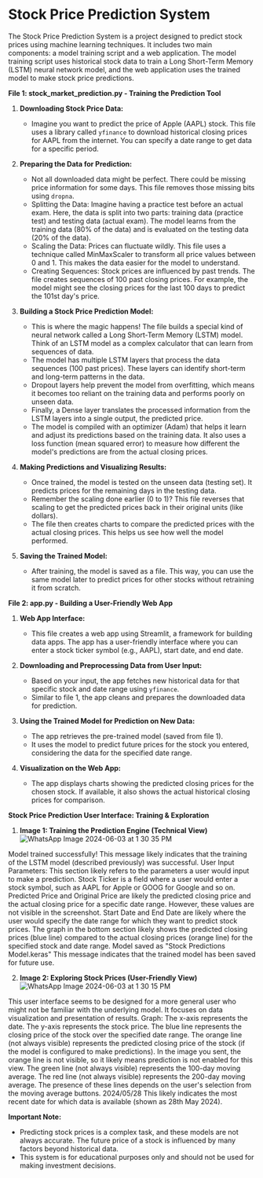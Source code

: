 # Stock Price Prediction System

The Stock Price Prediction System is a project designed to predict stock prices using machine learning techniques. It includes two main components: a model training script and a web application. The model training script uses historical stock data to train a Long Short-Term Memory (LSTM) neural network model, and the web application uses the trained model to make stock price predictions.

**File 1: stock_market_prediction.py - Training the Prediction Tool**

1. **Downloading Stock Price Data:**
   - Imagine you want to predict the price of Apple (AAPL) stock. This file uses a library called `yfinance` to download historical closing prices for AAPL from the internet. You can specify a date range to get data for a specific period.

2. **Preparing the Data for Prediction:**
   - Not all downloaded data might be perfect. There could be missing price information for some days. This file removes those missing bits using `dropna`.
   - Splitting the Data: Imagine having a practice test before an actual exam. Here, the data is split into two parts: training data (practice test) and testing data (actual exam). The model learns from the training data (80% of the data) and is evaluated on the testing data (20% of the data).
   - Scaling the Data: Prices can fluctuate wildly. This file uses a technique called MinMaxScaler to transform all price values between 0 and 1. This makes the data easier for the model to understand.
   - Creating Sequences: Stock prices are influenced by past trends. The file creates sequences of 100 past closing prices. For example, the model might see the closing prices for the last 100 days to predict the 101st day's price.

3. **Building a Stock Price Prediction Model:**
   - This is where the magic happens! The file builds a special kind of neural network called a Long Short-Term Memory (LSTM) model. Think of an LSTM model as a complex calculator that can learn from sequences of data.
   - The model has multiple LSTM layers that process the data sequences (100 past prices). These layers can identify short-term and long-term patterns in the data.
   - Dropout layers help prevent the model from overfitting, which means it becomes too reliant on the training data and performs poorly on unseen data.
   - Finally, a Dense layer translates the processed information from the LSTM layers into a single output, the predicted price.
   - The model is compiled with an optimizer (Adam) that helps it learn and adjust its predictions based on the training data. It also uses a loss function (mean squared error) to measure how different the model's predictions are from the actual closing prices.

4. **Making Predictions and Visualizing Results:**
   - Once trained, the model is tested on the unseen data (testing set). It predicts prices for the remaining days in the testing data.
   - Remember the scaling done earlier (0 to 1)? This file reverses that scaling to get the predicted prices back in their original units (like dollars).
   - The file then creates charts to compare the predicted prices with the actual closing prices. This helps us see how well the model performed.

5. **Saving the Trained Model:**
   - After training, the model is saved as a file. This way, you can use the same model later to predict prices for other stocks without retraining it from scratch.

**File 2: app.py - Building a User-Friendly Web App**

1. **Web App Interface:**
   - This file creates a web app using Streamlit, a framework for building data apps. The app has a user-friendly interface where you can enter a stock ticker symbol (e.g., AAPL), start date, and end date.

2. **Downloading and Preprocessing Data from User Input:**
   - Based on your input, the app fetches new historical data for that specific stock and date range using `yfinance`.
   - Similar to file 1, the app cleans and prepares the downloaded data for prediction.

3. **Using the Trained Model for Prediction on New Data:**
   - The app retrieves the pre-trained model (saved from file 1).
   - It uses the model to predict future prices for the stock you entered, considering the data for the specified date range.

4. **Visualization on the Web App:**
   - The app displays charts showing the predicted closing prices for the chosen stock. If available, it also shows the actual historical closing prices for comparison.


**Stock Price Prediction User Interface: Training & Exploration**
1. **Image 1: Training the Prediction Engine (Technical View)**
![WhatsApp Image 2024-06-03 at 1 30 35 PM](https://github.com/gitan12/Stock_Market_Prediction/assets/152585363/3cdc6b1b-3e7d-46d7-a868-64be9093b31a)

Model trained successfully! This message likely indicates that the training of the LSTM model (described previously) was successful.
User Input Parameters: This section likely refers to the parameters a user would input to make a prediction.
Stock Ticker is a field where a user would enter a stock symbol, such as AAPL for Apple or GOOG for Google and so on.
Predicted Price and Original Price are likely the predicted closing price and the actual closing price for a specific date range. However, these values are not visible in the screenshot.
Start Date and End Date are likely where the user would specify the date range for which they want to predict stock prices.
The graph in the bottom section likely shows the predicted closing prices (blue line) compared to the actual closing prices (orange line) for the specified stock and date range.
Model saved as "Stock Predictions Model.keras" This message indicates that the trained model has been saved for future use.

2. **Image 2: Exploring Stock Prices (User-Friendly View)**
   ![WhatsApp Image 2024-06-03 at 1 30 15 PM](https://github.com/gitan12/Stock_Market_Prediction/assets/152585363/87c7159e-41e6-47f0-bd17-c8410f88a2fa)

This user interface seems to be designed for a more general user who might not be familiar with the underlying model.
It focuses on data visualization and presentation of results.
Graph:
The x-axis represents the date.
The y-axis represents the stock price.
The blue line represents the closing price of the stock over the specified date range.
The orange line (not always visible) represents the predicted closing price of the stock (if the model is configured to make predictions). In the image you sent, the orange line is not visible, so it likely means prediction is not enabled for this view.
The green line (not always visible) represents the 100-day moving average.
The red line (not always visible) represents the 200-day moving average. The presence of these lines depends on the user's selection from the moving average buttons.
2024/05/28  This likely indicates the most recent date for which data is available (shown as 28th May 2024).




**Important Note:**

* Predicting stock prices is a complex task, and these models are not always accurate. The future price of a stock is influenced by many factors beyond historical data.
* This system is for educational purposes only and should not be used for making investment decisions. 
